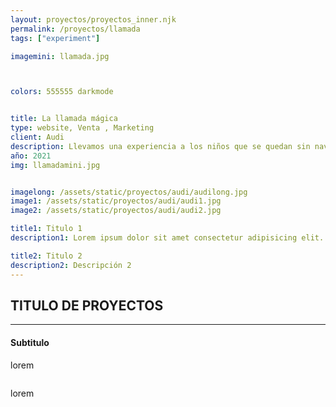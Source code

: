 ```yaml
---
layout: proyectos/proyectos_inner.njk
permalink: /proyectos/llamada
tags: ["experiment"]

imagemini: llamada.jpg



colors: 555555 darkmode


title: La llamada mágica
type: website, Venta , Marketing
client: Audi
description: Llevamos una experiencia a los niños que se quedan sin navidad.
año: 2021
img: llamadamini.jpg


imagelong: /assets/static/proyectos/audi/audilong.jpg
image1: /assets/static/proyectos/audi/audi1.jpg
image2: /assets/static/proyectos/audi/audi2.jpg

title1: Titulo 1
description1: Lorem ipsum dolor sit amet consectetur adipisicing elit. Aspernatur id perspiciatis, eveniet harum quod quam quae quaerat exercitationem laborum at,

title2: Titulo 2
description2: Descripción 2
---
```



## TITULO DE PROYECTOS 
___


#### Subtitulo
lorem
```
```
lorem

